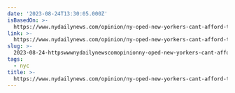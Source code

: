 ```yaml
---
date: '2023-08-24T13:30:05.000Z'
isBasedOn: >-
  https://www.nydailynews.com/opinion/ny-oped-new-yorkers-cant-afford-this-city-20230823-tlwxfvxsp5e6pejjmswqynpvwy-story.html
link: >-
  https://www.nydailynews.com/opinion/ny-oped-new-yorkers-cant-afford-this-city-20230823-tlwxfvxsp5e6pejjmswqynpvwy-story.html
slug: >-
  2023-08-24-httpswwwnydailynewscomopinionny-oped-new-yorkers-cant-afford-this-city-20230823-tlwxfvxsp5e6pejjmswqynpvwy-storyhtml
tags:
  - nyc
title: >-
  https://www.nydailynews.com/opinion/ny-oped-new-yorkers-cant-afford-this-city-20230823-tlwxfvxsp5e6pejjmswqynpvwy-story.html
---
```


